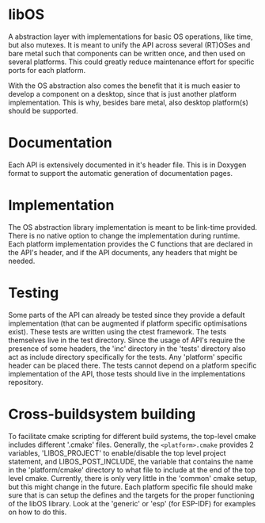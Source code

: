 # libOS
A abstraction layer with implementations for basic OS operations, like time, but also mutexes.
It is meant to unify the API across several (RT)OSes and bare metal such that components can be written once, and then used on several platforms.
This could greatly reduce maintenance effort for specific ports for each platform.

With the OS abstraction also comes the benefit that it is much easier to develop a component on a desktop, since that is just another platform implementation.
This is why, besides bare metal, also desktop platform(s) should be supported.

# Documentation
Each API is extensively documented in it's header file.
This is in Doxygen format to support the automatic generation of documentation pages.

# Implementation
The OS abstraction library implementation is meant to be link-time provided.
There is no native option to change the implementation during runtime.
Each platform implementation provides the C functions that are declared in the API's header, and if the API documents, any headers that might be needed.

# Testing
Some parts of the API can already be tested since they provide a default implementation (that can be augmented if platform specific optimisations exist).
These tests are written using the ctest framework.
The tests themselves live in the test directory.
Since the usage of API's require the presence of some headers, the 'inc' directory in the 'tests' directory also act as include directory specifically for the tests.
Any 'platform' specific header can be placed there.
The tests cannot depend on a platform specific implementation of the API, those tests should live in the implementations repository.

# Cross-buildsystem building
To facilitate cmake scripting for different build systems, the top-level cmake includes different '.cmake' files.
Generally, the `<platform>.cmake` provides 2 variables, 'LIBOS_PROJECT' to enable/disable the top level project statement, and
LIBOS_POST_INCLUDE, the variable that contains the name in the 'platform/cmake' directory to what file to include at the end of the top level cmake.
Currently, there is only very little in the 'common' cmake setup, but this might change in the future.
Each platform specific file should make sure that is can setup the defines and the targets for the proper functioning of the libOS library.
Look at the 'generic' or 'esp' (for ESP-IDF) for examples on how to do this.
